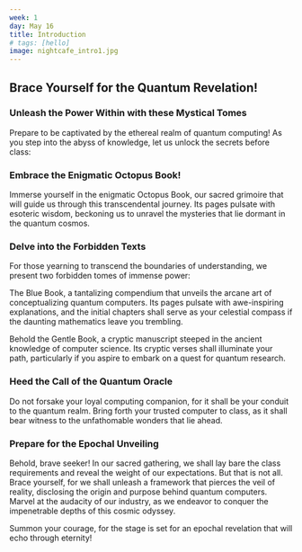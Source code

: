 ```yaml
---
week: 1
day: May 16
title: Introduction
# tags: [hello]
image: nightcafe_intro1.jpg
---
```


## Brace Yourself for the Quantum Revelation!
### Unleash the Power Within with these Mystical Tomes
Prepare to be captivated by the ethereal realm of quantum computing! As you step into the abyss of knowledge, let us unlock the secrets before class:

### Embrace the Enigmatic Octopus Book!
Immerse yourself in the enigmatic Octopus Book, our sacred grimoire that will guide us through this transcendental journey. Its pages pulsate with esoteric wisdom, beckoning us to unravel the mysteries that lie dormant in the quantum cosmos.

### Delve into the Forbidden Texts
For those yearning to transcend the boundaries of understanding, we present two forbidden tomes of immense power:

The Blue Book, a tantalizing compendium that unveils the arcane art of conceptualizing quantum computers. Its pages pulsate with awe-inspiring explanations, and the initial chapters shall serve as your celestial compass if the daunting mathematics leave you trembling.

Behold the Gentle Book, a cryptic manuscript steeped in the ancient knowledge of computer science. Its cryptic verses shall illuminate your path, particularly if you aspire to embark on a quest for quantum research.

### Heed the Call of the Quantum Oracle
Do not forsake your loyal computing companion, for it shall be your conduit to the quantum realm. Bring forth your trusted computer to class, as it shall bear witness to the unfathomable wonders that lie ahead.

### Prepare for the Epochal Unveiling
Behold, brave seeker! In our sacred gathering, we shall lay bare the class requirements and reveal the weight of our expectations. But that is not all. Brace yourself, for we shall unleash a framework that pierces the veil of reality, disclosing the origin and purpose behind quantum computers. Marvel at the audacity of our industry, as we endeavor to conquer the impenetrable depths of this cosmic odyssey.

Summon your courage, for the stage is set for an epochal revelation that will echo through eternity!




